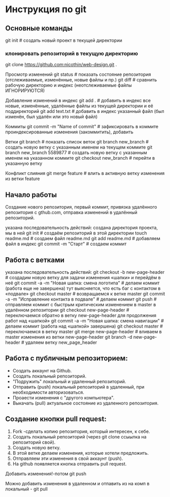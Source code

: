 # Инструкция по git

## Основные команды

git init       # создать новый проект в текущей директории

### клонировать репозиторий в текущую директорию
git clone https://github.com:nicothin/web-design.git .

Просмотр изменений
git status              # показать состояние репозитория (отслеживаемые, изменённые, новые файлы и пр.)
git diff                # сравнить рабочую директорию и индекс (неотслеживаемые файлы ИГНОРИРУЮТСЯ)


Добавление изменений в индекс
git add .        # добавить в индекс все новые, изменённые, удалённые файлы из текущей директории и её поддиректорий
git add text.txt # добавить в индекс указанный файл (был изменён, был удалён или это новый файл)

Коммиты
git commit -m "Name of commit"    # зафиксировать в коммите проиндексированные изменения (закоммитить), добавить

Ветки
git branch                 # показать список веток
git branch new_branch      # создать новую ветку с указанным именем на текущем коммите
git branch new_branch 5589877 # создать новую ветку с указанным именем на указанном коммите
git checkout new_branch    # перейти в указанную ветку

Конфликт слияния
git merge feature                # влить в активную ветку изменения из ветки feature

## Начало работы
Создание нового репозитория, первый коммит, привязка удалённого репозитория с gthub.com, отправка изменений в удалённый репозиторий.

 указана последовательность действий:
 создана директория проекта, мы в ней
git init            # создаём репозиторий в этой директории
touch readme.md               # создаем файл readme.md
git add readme.md             # добавляем файл в индекс
git commit -m "Старт"         # создаем коммит

## Работа с ветками 
 указана последовательность действий:
git checkout -b new-page-header # создадим новую ветку для задачи изменения «шапки» и перейдём в неё
git commit -a -m "Новая шапка: смена логотипа" # делаем коммит (работа еще не завершена)
тут выясняется, что есть баг с контактом в «подвале»
git checkout master    # возвращаемся к ветке master
git commit -a -m "Исправление контакта в подвале" # делаем коммит
git push   # отправляем коммит с быстрым критическим изменением в master в удалённом репозитории
git checkout new-page-header    # переключаемся обратно в ветку new-page-header для продолжения работ над «шапкой»
git commit -a -m "Новая шапка: смена навигации" # делаем коммит (работа над «шапкой» завершена)
git checkout master         # переключаемся в ветку master
git merge new-page-header       # вливаем в master изменения из ветки new-page-header
git branch -d new-page-header   # удаляем ветку new_page_header

## Работа с публичным репозиторием:
- Создать аккаунт на Github.
- Создать локальный репозиторий.
- "Подружить" локальный и удаленный репозиторий.
- Отправить (push) локальный репозиторий в удаленный, при необходимости авторизоваться.
- Проаести изменения с "другого компьютера".
- Выкачать (pull) актуальное состояние из удаленного репозитория.

## Создание кнопки pull request:
1. Fork -сделать копию репозитория, который интересен, к себе.
2. Создать локальный репозиторий (через git clone ссыылка на репозиторий свой).
3. Создать новую ветку.
4. В этой ветке делаем изменения, которые хотели предложить.
5. Отправляем эти изменения в свой аккаунт (push).
6. На github появляется кнопка отправить pull request.

Добавить изменения!-потом git push

Можно добавить изменения в удаленном и отпавить из на комп в локальный - git pull 
